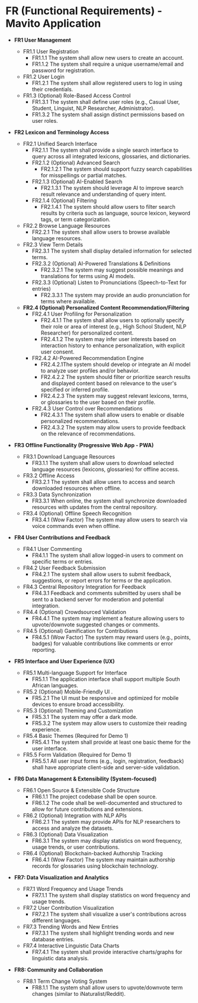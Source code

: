 # FR (Functional Requirements) - Mavito Application

- **FR1 User Management**
    - FR1.1 User Registration
        - FR1.1.1 The system shall allow new users to create an account.
        - FR1.1.2 The system shall require a unique username/email and password for registration.
    - FR1.2 User Login
        - FR1.2.1 The system shall allow registered users to log in using their credentials.
    - FR1.3 (Optional) Role-Based Access Control
        - FR1.3.1 The system shall define user roles (e.g., Casual User, Student, Linguist, NLP Researcher, Administrator).
        - FR1.3.2 The system shall assign distinct permissions based on user roles.
- **FR2 Lexicon and Terminology Access**
    - FR2.1 Unified Search Interface
        - FR2.1.1 The system shall provide a single search interface to query across all integrated lexicons, glossaries, and dictionaries.
        - FR2.1.2 (Optional) Advanced Search
            - FR2.1.2.1 The system should support fuzzy search capabilities for misspellings or partial matches.
        - FR2.1.3 (Optional) AI-Enabled Search
            - FR2.1.3.1 The system should leverage AI to improve search result relevance and understanding of query intent.
        - FR2.1.4 (Optional) Filtering
            - FR2.1.4.1 The system should allow users to filter search results by criteria such as language, source lexicon, keyword tags, or term categorization.
    - FR2.2 Browse Language Resources
        - FR2.2.1 The system shall allow users to browse available language resources.
    - FR2.3 View Term Details
        - FR2.3.1 The system shall display detailed information for selected terms.
        - FR2.3.2 (Optional) AI-Powered Translations & Definitions
            - FR2.3.2.1 The system may suggest possible meanings and translations for terms using AI models.
        - FR2.3.3 (Optional) Listen to Pronunciations (Speech-to-Text for entries)
            - FR2.3.3.1 The system may provide an audio pronunciation for terms where available.
    - **FR2.4 (Optional) Personalized Content Recommendation/Filtering**
        - FR2.4.1 User Profiling for Personalization
            - FR2.4.1.1 The system shall allow users to optionally specify their role or area of interest (e.g., High School Student, NLP Researcher) for personalized content.
            - FR2.4.1.2  The system may infer user interests based on interaction history to enhance personalization, with explicit user consent.
        - FR2.4.2 AI-Powered Recommendation Engine
            - FR2.4.2.1The system should develop or integrate an AI model to analyze user profiles and/or behavior.
            - FR2.4.2.2  The system should filter or prioritize search results and displayed content based on relevance to the user's specified or inferred profile.
            - FR2.4.2.3 The system may suggest relevant lexicons, terms, or glossaries to the user based on their profile.
        - FR2.4.3 User Control over Recommendations
            - FR2.4.3.1 The system shall allow users to enable or disable personalized recommendations.
            - FR2.4.3.2 The system may allow users to provide feedback on the relevance of recommendations.
- **FR3 Offline Functionality (Progressive Web App - PWA)**
    - FR3.1 Download Language Resources
        - FR3.1.1 The system shall allow users to download selected language resources (lexicons, glossaries) for offline access.
    - FR3.2 Offline Access
        - FR3.2.1 The system shall allow users to access and search downloaded resources when offline.
    - FR3.3 Data Synchronization
        - FR3.3.1 When online, the system shall synchronize downloaded resources with updates from the central repository.
    - FR3.4 (Optional) Offline Speech Recognition
        - FR3.4.1 (Wow Factor) The system may allow users to search via voice commands even when offline.
- **FR4 User Contributions and Feedback**
    - FR4.1 User Commenting
        - FR4.1.1 The system shall allow logged-in users to comment on specific terms or entries.
    - FR4.2 User Feedback Submission
        - FR4.2.1 The system shall allow users to submit feedback, suggestions, or report errors for terms or the application.
    - FR4.3 Central Repository Integration for Feedback
        - FR4.3.1 Feedback and comments submitted by users shall be sent to a backend server for moderation and potential integration.
    - FR4.4 (Optional) Crowdsourced Validation
        - FR4.4.1 The system may implement a feature allowing users to upvote/downvote suggested changes or comments.
    - FR4.5 (Optional) Gamification for Contributions
        - FR4.5.1 (Wow Factor) The system may reward users (e.g., points, badges) for valuable contributions like comments or error reporting.
- **FR5 Interface and User Experience (UX)**
    - FR5.1 Multi-language Support for Interface
        - FR5.1.1 The application interface shall support multiple South African languages.
    - FR5.2 (Optional) Mobile-Friendly UI .
        - FR5.2.1 The UI must be responsive and optimized for mobile devices to ensure broad accessibility.
    - FR5.3 (Optional) Theming and Customization
        - FR5.3.1 The system may offer a dark mode.
        - FR5.3.2 The system may allow users to customize their reading experience.
    - FR5.4 Basic Themes (Required for Demo 1)
        - FR5.4.1 The system shall provide at least one basic theme for the user interface.
    - FR5.5 Form Validation (Required for Demo 1)
        - FR5.5.1 All user input forms (e.g., login, registration, feedback) shall have appropriate client-side and server-side validation.
- **FR6 Data Management & Extensibility (System-focused)**
    - FR6.1 Open Source & Extensible Code Structure
        - FR6.1.1 The project codebase shall be open source.
        - FR6.1.2 The code shall be well-documented and structured to allow for future contributions and extensions.
    - FR6.2 (Optional) Integration with NLP APIs
        - FR6.2.1 The system may provide APIs for NLP researchers to access and analyze the datasets.
    - FR6.3 (Optional) Data Visualization
        - FR6.3.1 The system may display statistics on word frequency, usage trends, or user contributions.
    - FR6.4 (Optional) Blockchain-backed Authorship Tracking
        - FR6.4.1 (Wow Factor) The system may maintain authorship records for glossaries using blockchain technology.

- **FR7: Data Visualization and Analytics**
    - FR7.1 Word Frequency and Usage Trends
        - FR7.1.1 The system shall display statistics on word frequency and usage trends.
    - FR7.2 User Contribution Visualization
        - FR7.2.1 The system shall visualize a user's contributions across different languages.
    - FR7.3 Trending Words and New Entries
        - FR7.3.1 The system shall highlight trending words and new database entries.
    - FR7.4 Interactive Linguistic Data Charts
        - FR7.4.1 The system shall provide interactive charts/graphs for linguistic data analysis.


- **FR8: Community and Collaboration**  
    - FR8.1 Term Change Voting System  
        - FR8.1.1 The system shall allow users to upvote/downvote term changes (similar to iNaturalist/Reddit).  
